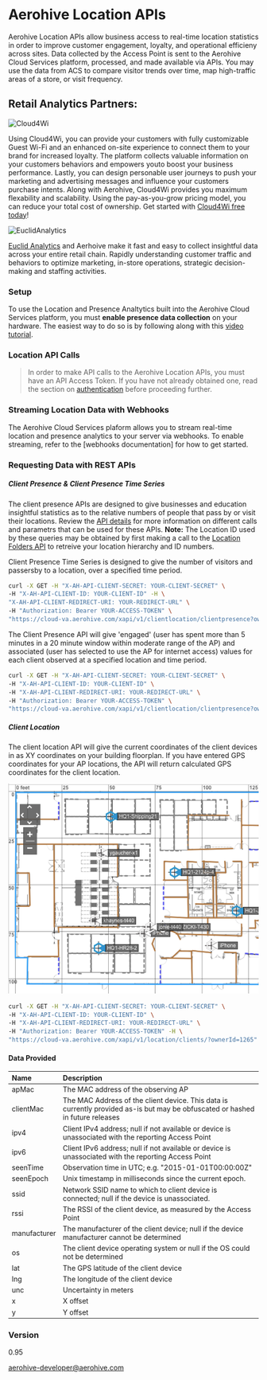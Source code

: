 # Aerohive Location APIs
Aerohive Location APIs allow business access to real-time location statistics in order to improve customer engagement, loyalty, and operational efficieny across sites. Data collected by the Access Point is sent to the Aerohive Cloud Services platform, processed, and made available via APIs. You may use the data from ACS to compare visitor trends over time, map high-traffic areas of a store, or visit frequency. 

## Retail Analytics Partners:
![Cloud4Wi](http://cloud4wi.com/wp-content/uploads/2015/08/logo_cloud4wi.png)

Using Cloud4Wi, you can provide your customers with fully customizable Guest Wi-Fi and an enhanced on-site experience to connect them to your brand for increased loyalty. The platform collects valuable information on your customers behaviors and empowers youto boost your business performance. Lastly, you can design personable user journeys to push your marketing and advertising messages and influence your customers purchase intents.
Along with Aerohive, Cloud4Wi provides you maximum flexability and scalability. Using the pay-as-you-grow pricing model, you can reduce your total cost of ownership. Get started with [Cloud4Wi free today]!


![EuclidAnalytics](http://vnn2n6zoye-flywheel.netdna-ssl.com/wp-content/themes/euclid16/images/logo.png)

[Euclid Analytics] and Aerhoive make it fast and easy to collect insightful data across your entire retail chain. Rapidly understanding customer traffic and behaviors to optimize marketing, in-store operations, strategic decision-making and staffing activities. 

### Setup
To use the Location and Presence Analtytics built into the Aerohive Cloud Services platform, you must **enable presence data collection** on your hardware. The easiest way to do so is by following along with this [video tutorial].

### Location API Calls
>In order to make API calls to the Aerohive Location APIs, you must have an API Access Token. If you have not already obtained one, read the section on [authentication] before proceeding further.

### Streaming Location Data with Webhooks
The Aerohive Cloud Services plaform allows you to stream real-time location and presence analytics to your server via webhooks. To enable streaming, refer to the [webhooks documentation] for how to get started.

### Requesting Data with REST APIs
##### Client Presence & Client Presence Time Series
The client presence APIs are designed to give businesses and education insightful statistics as to the relative numbers of people that pass by or visit their locations.
Review the [API details] for more information on different calls and parametrs that can be used for these APIs. **Note:** The Location ID used by these queries may be obtained by first making a call to the [Location Folders API] to retreive your location hierarchy and ID numbers.

Client Presence Time Series is designed to give the number of visitors and passersby to a location, over a specified time period. 

```sh
curl -X GET -H "X-AH-API-CLIENT-SECRET: YOUR-CLIENT-SECRET" \
-H "X-AH-API-CLIENT-ID: YOUR-CLIENT-ID" -H \
"X-AH-API-CLIENT-REDIRECT-URI: YOUR-REDIRECT-URL" \
-H "Authorization: Bearer YOUR-ACCESS-TOKEN" \
"https://cloud-va.aerohive.com/xapi/v1/clientlocation/clientpresence?ownerId=1265&location=5433133630928&startTime=2016-03-03T22:46:14.000Z&endTime=2016-03-06T15:49:32.000-08:00&timeUnit=OneHour"
```

The Client Presence API will give 'engaged' (user has spent more than 5 minutes in a 20 minute window within moderate range of the AP) and associated (user has selected to use the AP for internet access) values for each client observed at a specified location and time period.
```sh
curl -X GET -H "X-AH-API-CLIENT-SECRET: YOUR-CLIENT-SECRET" \
-H "X-AH-API-CLIENT-ID: YOUR-CLIENT-ID" \
-H "X-AH-API-CLIENT-REDIRECT-URI: YOUR-REDIRECT-URL" \
-H "Authorization: Bearer YOUR-ACCESS-TOKEN" \
"https://cloud-va.aerohive.com/xapi/v1/clientlocation/clientpresence?ownerId=1265&location=5433133630928&startTime=2015-12-01T22:46:14.000Z&endTime=2015-12-15T15:49:32.000-08:00&timeUnit=OneHour"
```

##### Client Location
The client location API will give the current coordinates of the client devices in as XY coordinates on your building floorplan. If you have entered GPS coordinates for your AP locations, the API will return calculated GPS coordinates for the client location.

![Floorplan](https://github.com/aerohive/StoreSurge/raw/master/Floormap.tiff)
```sh
curl -X GET -H "X-AH-API-CLIENT-SECRET: YOUR-CLIENT-SECRET" \
-H "X-AH-API-CLIENT-ID: YOUR-CLIENT-ID" \
-H "X-AH-API-CLIENT-REDIRECT-URI: YOUR-REDIRECT-URL" \
-H "Authorization: Bearer YOUR-ACCESS-TOKEN" -H \
"https://cloud-va.aerohive.com/xapi/v1/location/clients/?ownerId=1265"
```
#### Data Provided
|Name       |Description        |
|:-----------|:-------------------|
|apMac      | The MAC address of the observing AP |
|clientMac	| The MAC Address of the client device. This data is currently provided as-is but may be obfuscated or hashed in future releases|
|ipv4	    | Client IPv4 address; null if not available or device is unassociated with the reporting Access Point|
|ipv6	    | Client IPv6 address; null if not available or device is unassociated with the reporting Access Point
|seenTime	| Observation time in UTC; e.g. "2015-01-01T00:00:00Z"|
|seenEpoch	| Unix timestamp in milliseconds since the current epoch.|
|ssid	    | Network SSID name to which to client device is connected; null if the device is unassociated.|
|rssi	    | The RSSI of the client device, as measured by the Access Point |
|manufacturer|	The manufacturer of the client device; null if the device manufacturer cannot be determined |
|os	        | The client device operating system or null if the OS could not be determined |
|lat	    | The GPS latitude of the client device |
|lng	    | The longitude of the client device |
|unc	    | Uncertainty in meters |
|x	        | X offset|
|y	        | Y offset|


### Version
0.95

aerohive-developer@aerohive.com

[Cloud4Wi free today]: <https://controlpanel.cloud4wi.com/freemium/aerohive>
[Euclid Analytics]: <http://euclidanalytics.com/products/>
   [configuring a User Group]: <http://docs.aerohive.com/330000/docs/help/english/ng/learning-whats-new.htm#gui/configuration/configuring-user-group.htm>
   [authentication]: <https://developer.aerohive.com/docs/authentication>
   [video tutorial]: <https://training.aerohive.com/#/courses/course/207185>
   [API details]: <https://developer.aerohive.com/docs/api-documentation#!/clientlocation>
   [Location Folders API]: <https://developer.aerohive.com/docs/api-documentation#!/configuration-device-location>
   

